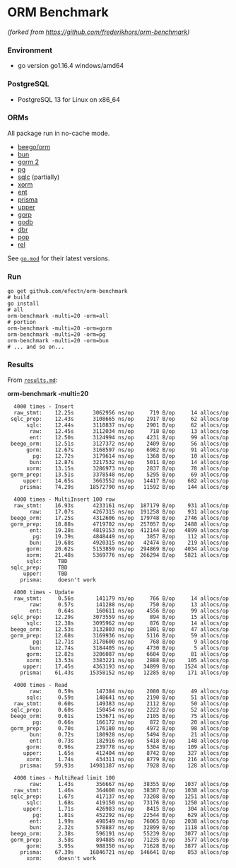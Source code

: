# ORM Benchmark

_(forked from https://github.com/frederikhors/orm-benchmark)_

### Environment

- go version go1.16.4 windows/amd64

### PostgreSQL

- PostgreSQL 13 for Linux on x86_64

### ORMs

All package run in no-cache mode.

- [beego/orm](https://github.com/astaxie/beego/tree/master/orm)
- [bun](https://github.com/uptrace/bun)
- [gorm 2](https://github.com/go-gorm/gorm)
- [pg](https://github.com/go-pg/pg)
- [sqlc](https://github.com/kyleconroy/sqlc) (partially)
- [xorm](https://github.com/xormplus/xorm)
- [ent](https://github.com/ent/ent)
- [prisma](https://github.com/prisma/prisma-client-go)
- [upper](https://github.com/upper/db)
- [gorp](https://github.com/go-gorp/gorp)
- [godb](https://github.com/samonzeweb/godb)
- [dbr](https://github.com/gocraft/dbr/)
- [pop](https://github.com/gobuffalo/pop)
- [rel](https://github.com/go-rel/rel)

See [`go.mod`](https://github.com/efectn/orm-benchmark/blob/master/go.mod) for their latest versions.

### Run

```shell
go get github.com/efectn/orm-benchmark
# build
go install
# all
orm-benchmark -multi=20 -orm=all
# portion
orm-benchmark -multi=20 -orm=gorm
orm-benchmark -multi=20 -orm=pg
orm-benchmark -multi=20 -orm=bun
# ... and so on...
```

### Results

From [`results.md`](https://github.com/efectn/orm-benchmark/tree/master/results.md):

**orm-benchmark -multi=20**

```
  4000 times - Insert
  raw_stmt:    12.25s      3062956 ns/op     719 B/op     14 allocs/op
 sqlc_prep:    12.43s      3108665 ns/op    2917 B/op     62 allocs/op
      sqlc:    12.44s      3110837 ns/op    2901 B/op     62 allocs/op
       raw:    12.45s      3112034 ns/op     718 B/op     13 allocs/op
       ent:    12.50s      3124994 ns/op    4231 B/op     99 allocs/op
 beego_orm:    12.51s      3127372 ns/op    2409 B/op     56 allocs/op
      gorm:    12.67s      3168597 ns/op    6982 B/op     91 allocs/op
        pg:    12.72s      3179614 ns/op    1368 B/op     10 allocs/op
       bun:    12.87s      3217532 ns/op    5011 B/op     14 allocs/op
      xorm:    13.15s      3286973 ns/op    2837 B/op     78 allocs/op
 gorm_prep:    13.51s      3378548 ns/op    5295 B/op     69 allocs/op
     upper:    14.65s      3663552 ns/op   14417 B/op    682 allocs/op
    prisma:    74.29s     18572790 ns/op   11592 B/op    144 allocs/op

  4000 times - MultiInsert 100 row
  raw_stmt:    16.93s      4233161 ns/op  187179 B/op    931 allocs/op
       raw:    17.07s      4267315 ns/op  191258 B/op    931 allocs/op
 beego_orm:    17.25s      4312606 ns/op  179748 B/op   2746 allocs/op
 gorm_prep:    18.88s      4719702 ns/op  257057 B/op   2488 allocs/op
       ent:    19.28s      4819153 ns/op  412144 B/op   4899 allocs/op
        pg:    19.39s      4848449 ns/op    3857 B/op    112 allocs/op
       bun:    19.68s      4920315 ns/op   42474 B/op    219 allocs/op
      gorm:    20.62s      5153859 ns/op  294869 B/op   4034 allocs/op
      xorm:    21.48s      5369776 ns/op  266294 B/op   5821 allocs/op
      sqlc:     TBD
 sqlc_prep:     TBD
     upper:     TBD
    prisma:     doesn't work

  4000 times - Update
  raw_stmt:     0.56s       141179 ns/op     766 B/op     14 allocs/op
       raw:     0.57s       141288 ns/op     750 B/op     13 allocs/op
       ent:     0.64s       160611 ns/op    4556 B/op     99 allocs/op
 sqlc_prep:    12.29s      3073559 ns/op     894 B/op     15 allocs/op
      sqlc:    12.38s      3095962 ns/op     876 B/op     14 allocs/op
 beego_orm:    12.53s      3132803 ns/op    1801 B/op     47 allocs/op
 gorm_prep:    12.68s      3169936 ns/op    5116 B/op     59 allocs/op
        pg:    12.71s      3178600 ns/op     768 B/op      9 allocs/op
       bun:    12.74s      3184405 ns/op    4730 B/op      5 allocs/op
      gorm:    12.82s      3206087 ns/op    6604 B/op     81 allocs/op
      xorm:    13.53s      3383221 ns/op    2888 B/op    105 allocs/op
     upper:    17.45s      4363193 ns/op   34899 B/op   1524 allocs/op
    prisma:    61.43s     15358152 ns/op   12285 B/op    171 allocs/op

  4000 times - Read
       raw:     0.59s       147384 ns/op    2080 B/op     49 allocs/op
      sqlc:     0.59s       148641 ns/op    2190 B/op     51 allocs/op
  raw_stmt:     0.60s       149383 ns/op    2112 B/op     50 allocs/op
 sqlc_prep:     0.60s       150454 ns/op    2222 B/op     52 allocs/op
 beego_orm:     0.61s       153671 ns/op    2105 B/op     75 allocs/op
        pg:     0.66s       166172 ns/op     872 B/op     20 allocs/op
 gorm_prep:     0.70s       176180 ns/op    4972 B/op     98 allocs/op
       bun:     0.72s       180928 ns/op    5494 B/op     21 allocs/op
       ent:     0.73s       182916 ns/op    5418 B/op    148 allocs/op
      gorm:     0.96s       239778 ns/op    5304 B/op    109 allocs/op
     upper:     1.65s       412404 ns/op    8742 B/op    327 allocs/op
      xorm:     1.74s       434311 ns/op    8779 B/op    216 allocs/op
    prisma:    59.93s     14981387 ns/op    7928 B/op    128 allocs/op

  4000 times - MultiRead limit 100
       raw:     1.43s       356667 ns/op   38355 B/op   1037 allocs/op
  raw_stmt:     1.46s       364608 ns/op   38387 B/op   1038 allocs/op
 sqlc_prep:     1.67s       417137 ns/op   73208 B/op   1251 allocs/op
      sqlc:     1.68s       419150 ns/op   73176 B/op   1250 allocs/op
     upper:     1.71s       426983 ns/op    8415 B/op    304 allocs/op
        pg:     1.81s       452292 ns/op   22544 B/op    629 allocs/op
       ent:     1.99s       498549 ns/op   76065 B/op   2038 allocs/op
       bun:     2.32s       578887 ns/op   32899 B/op   1118 allocs/op
 beego_orm:     2.38s       596191 ns/op   55239 B/op   3077 allocs/op
 gorm_prep:     3.58s       894885 ns/op   71235 B/op   3577 allocs/op
      gorm:     3.95s       988350 ns/op   71628 B/op   3877 allocs/op
    prisma:    67.39s     16846721 ns/op  146641 B/op    853 allocs/op
      xorm:     doesn't work
```
